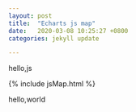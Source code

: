 ```yaml
---
layout: post
title:  "Echarts js map"
date:   2020-03-08 10:25:27 +0800
categories: jekyll update

---
```


hello,js 

{% include jsMap.html %}

hello,world

